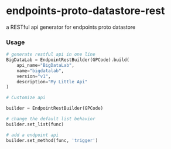 endpoints-proto-datastore-rest
==============================

a RESTful api generator for endpoints proto datastore


### Usage

```python
# generate restful api in one line
BigDataLab = EndpointRestBuilder(GPCode).build(
    api_name="BigDataLab",
    name="bigdatalab",
    version="v1",
    description="My Little Api"
)

# Customize api

builder = EndpointRestBuilder(GPCode)

# change the default list behavior
builder.set_list(func)

# add a endpoint api
builder.set_method(func, 'trigger')




```
